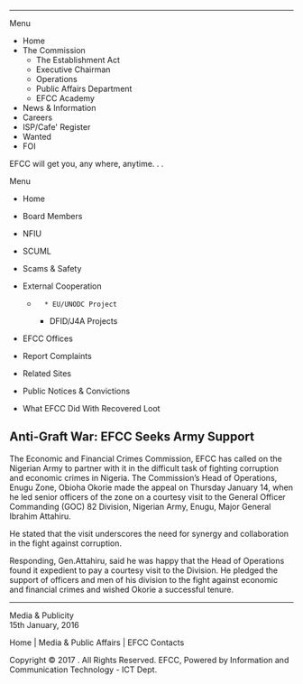   *   *   *   *   * 


Menu

  * Home
  * The Commission
    * The Establishment Act 
    * Executive Chairman 
    * Operations 
    * Public Affairs Department 
    * EFCC Academy 
  * News & Information
  * Careers
  * ISP/Cafe' Register
  * Wanted
  * FOI



EFCC will get you, any where, anytime. . . 

Menu

  * Home
  * Board Members
  * NFIU
  * SCUML
  * Scams & Safety 
  * External Cooperation
    *       * EU/UNODC Project 
      * DFID/J4A Projects

  * EFCC Offices
  * Report Complaints
  * Related Sites 
  * Public Notices & Convictions
  * What EFCC Did With Recovered Loot



##  Anti-Graft War: EFCC Seeks Army Support 

The Economic and Financial Crimes Commission, EFCC has called on the Nigerian Army to partner with it in the difficult task of fighting corruption and economic crimes in Nigeria. The Commission’s Head of Operations, Enugu Zone, Obioha Okorie made the appeal on Thursday January 14, when he led senior officers of the zone on a courtesy visit to the General Officer Commanding \(GOC\) 82 Division, Nigerian Army, Enugu, Major General Ibrahim Attahiru.

  
He stated that the visit underscores the need for synergy and collaboration in the fight against corruption.

Responding, Gen.Attahiru, said he was happy that the Head of Operations found it expedient to pay a courtesy visit to the Division. He pledged the support of officers and men of his division to the fight against economic and financial crimes and wished Okorie a successful tenure.

* * *

  
Media & Publicity  
15th January, 2016

Home | Media & Public Affairs | EFCC Contacts

Copyright © 2017  . All Rights Reserved. EFCC, Powered by Information and Communication Technology - ICT Dept.
